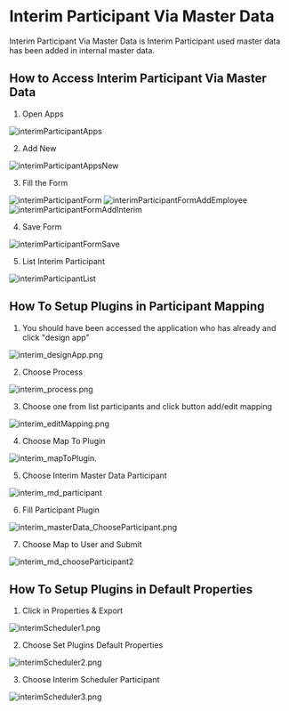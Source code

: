 # Interim Participant Via Master Data

Interim Participant Via Master Data is Interim Participant used master data has been added in internal master data.


## How to Access Interim Participant Via Master Data

1. Open Apps

<img src="https://raw.githubusercontent.com/kinnara-digital-studio/kecak-workflow/master/docs/assets/interimParticipantApps.png" alt="interimParticipantApps" />

2. Add New

<img src="https://raw.githubusercontent.com/kinnara-digital-studio/kecak-workflow/master/docs/assets/interimParticipantAppsNew.png" alt="interimParticipantAppsNew" />

3. Fill the Form

<img src="https://raw.githubusercontent.com/kinnara-digital-studio/kecak-workflow/master/docs/assets/interimParticipantForm.png" alt="interimParticipantForm" />

<img src="https://raw.githubusercontent.com/kinnara-digital-studio/kecak-workflow/master/docs/assets/interimParticipantFormAddEmployee.png" alt="interimParticipantFormAddEmployee" />

<img src="https://raw.githubusercontent.com/kinnara-digital-studio/kecak-workflow/master/docs/assets/interimParticipantFormAddInterim.png" alt="interimParticipantFormAddInterim" />


4. Save Form

<img src="https://raw.githubusercontent.com/kinnara-digital-studio/kecak-workflow/master/docs/assets/interimParticipantFormSave.png" alt="interimParticipantFormSave" />

5. List Interim Participant

<img src="https://raw.githubusercontent.com/kinnara-digital-studio/kecak-workflow/master/docs/assets/interimParticipantList.png" alt="interimParticipantList" />

## How To Setup Plugins in Participant Mapping

1. You should have been accessed the application who has already and click "design app"

<img src="https://raw.githubusercontent.com/kinnara-digital-studio/kecak-workflow/master/docs/assets/interim_designApp.png" alt="interim_designApp.png" />

2. Choose Process

<img src="https://raw.githubusercontent.com/kinnara-digital-studio/kecak-workflow/master/docs/assets/interim_process.png" alt="interim_process.png" />

3. Choose one from list participants and click button add/edit mapping

<img src="https://raw.githubusercontent.com/kinnara-digital-studio/kecak-workflow/master/docs/assets/interim_editMapping.png" alt="interim_editMapping.png" />

4. Choose Map To Plugin

<img src="https://raw.githubusercontent.com/kinnara-digital-studio/kecak-workflow/master/docs/assets/interim_mapToPlugin.png" alt="interim_mapToPlugin." />

5. Choose Interim Master Data Participant

<img src="https://raw.githubusercontent.com/kinnara-digital-studio/kecak-workflow/master/docs/assets/interim_md_participant.png" alt="interim_md_participant" />

6. Fill Participant Plugin

<img src="https://raw.githubusercontent.com/kinnara-digital-studio/kecak-workflow/master/docs/assets/interim_workflowVariable_chooseParticipant.png" alt="interim_masterData_ChooseParticipant.png" />

7. Choose Map to User and Submit

<img src="https://raw.githubusercontent.com/kinnara-digital-studio/kecak-workflow/master/docs/assets/interim_md_chooseParticipant2.png" alt="interim_md_chooseParticipant2" />


## How To Setup Plugins in Default Properties

1. Click in Properties & Export

<img src="https://raw.githubusercontent.com/kinnara-digital-studio/kecak-workflow/master/docs/assets/interimScheduler1.png" alt="interimScheduler1.png" />

2. Choose Set Plugins Default Properties

<img src="https://raw.githubusercontent.com/kinnara-digital-studio/kecak-workflow/master/docs/assets/interimScheduler2.png" alt="interimScheduler2.png" />

3. Choose Interim Scheduler Participant

<img src="https://raw.githubusercontent.com/kinnara-digital-studio/kecak-workflow/master/docs/assets/interimScheduler3.png" alt="interimScheduler3.png" />

